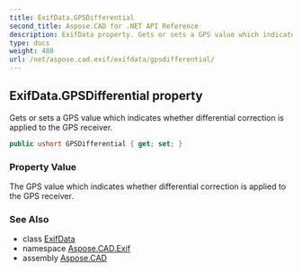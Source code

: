 ```yaml
---
title: ExifData.GPSDifferential
second_title: Aspose.CAD for .NET API Reference
description: ExifData property. Gets or sets a GPS value which indicates whether differential correction is applied to the GPS receiver
type: docs
weight: 480
url: /net/aspose.cad.exif/exifdata/gpsdifferential/
---
```

## ExifData.GPSDifferential property

Gets or sets a GPS value which indicates whether differential correction is applied to the GPS receiver.

```csharp
public ushort GPSDifferential { get; set; }
```

### Property Value

The GPS value which indicates whether differential correction is applied to the GPS receiver.

### See Also

* class [ExifData](../)
* namespace [Aspose.CAD.Exif](../../exifdata/)
* assembly [Aspose.CAD](../../../)



